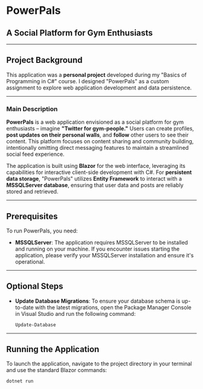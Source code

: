 # PowerPals

## A Social Platform for Gym Enthusiasts

---

## **Project Background**

This application was a **personal project** developed during my "Basics of Programming in C#" course. I designed "PowerPals" as a custom assignment to explore web application development and data persistence.

---

### **Main Description**

**PowerPals** is a web application envisioned as a social platform for gym enthusiasts – imagine **"Twitter for gym-people."** Users can create profiles, **post updates on their personal walls**, and **follow** other users to see their content. This platform focuses on content sharing and community building, intentionally omitting direct messaging features to maintain a streamlined social feed experience.

The application is built using **Blazor** for the web interface, leveraging its capabilities for interactive client-side development with C#. For **persistent data storage**, "PowerPals" utilizes **Entity Framework** to interact with a **MSSQLServer database**, ensuring that user data and posts are reliably stored and retrieved.

---

## **Prerequisites**

To run PowerPals, you need:

- **MSSQLServer**: The application requires MSSQLServer to be installed and running on your machine. If you encounter issues starting the application, please verify your MSSQLServer installation and ensure it's operational.

---

## **Optional Steps**

- **Update Database Migrations**: To ensure your database schema is up-to-date with the latest migrations, open the Package Manager Console in Visual Studio and run the following command:
  ```powershell
  Update-Database
  ```

---

## **Running the Application**

To launch the application, navigate to the project directory in your terminal and use the standard Blazor commands:

```bash
dotnet run
```
